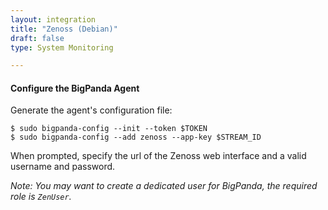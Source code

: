 ```yaml
---
layout: integration 
title: "Zenoss (Debian)"
draft: false
type: System Monitoring

---
```


<!-- docs-include _integrations/agent-common/install/remote-installation.md:::SOURCE_SYSTEM_NAME=Zenoss:::PLATFORM_NAME=Debian:::PLATFORM_LOWER=debian -->

<!-- section-separator -->

#### Configure the BigPanda Agent
Generate the agent's configuration file:

    $ sudo bigpanda-config --init --token $TOKEN
    $ sudo bigpanda-config --add zenoss --app-key $STREAM_ID

When prompted, specify the url of the Zenoss web interface and a valid username and password.

*Note: You may want to create a dedicated user for BigPanda, the required role is `ZenUser`.*

<!-- docs-include _integrations/zenoss-common/timezone.md -->

<!-- section-separator -->

<!-- docs-include _integrations/agent-common/start-and-summary/generic.md:::SOURCE_SYSTEM_NAME=Zenoss:::PLATFORM=debian -->
